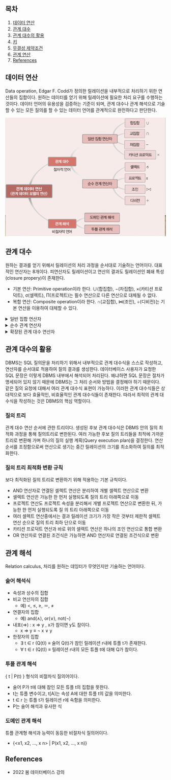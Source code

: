 ## 목차

1. [데이터 연산](#데이터-연산)
2. [관계 대수](#관계-대수)
3. [관계 대수의 활용](#관계-대수의-활용)
4. [키](#키)
5. [무결성 제약조건](#무결성-제약조건)
6. [관계 연산](#관계-연산)
7. [References](#references)

## 데이터 연산
Data operation, Edgar F. Codd가 정의한 릴레이션을 내부적으로 처리하기 위한 연산들의 집합이다. 원하는 데이터를 얻기 위해 릴레이션에 필요한 처리 요구를 수행하는 것이다. 데이터 언어의 유용성을 검증하는 기준이 되며, 관계 대수나 관계 해석으로 기술할 수 있는 모든 질의를 할 수 있는 데이터 언어를 관계적으로 완전하다고 판단한다.

![](../image/relation/operation.png)

## 관계 대수
원하는 결과를 얻기 위해서 릴레이션의 처리 과정을 순서대로 기술하는 언어이다. 대표적인 연산자는 8개이다. 피연산자도 릴레이션이고 연산의 결과도 릴레이션인 폐쇄 특성(closure propery)이 존재한다.

+ 기본 연산: Primitive operation이라 한다. ∪(합집합), −(차집합), ×(카티션 프로덕트), σ(셀렉트), Π(프로젝트)는 필수 연산으로 다른 연산으로 대체될 수 없다.
+ 복합 연산: Composite operation이라 한다. ∩(교집합), ⋈(조인), ÷(디비전)는 기본 연산을 이용하여 대체할 수 있다.

<details><summary> 일반 집합 연산자 </summary>

## 일반 집합 연산자
Set operation, 릴레이션이 투플의 집합이라는 개념을 이용하는 연산자이다.

### 합집합
Union, R∪S, 릴레이션 R과 S의 합집합을 반환한다.

+ 차수는 변화가 없다.
+ 카디널리티는 릴레이션 R과 S의 카디널리티의 합과 같거나 작다.
+ 교환 및 결합이 가능하다.

### 교집합
Intersection, R∩S, 릴레이션 R과 S의 교집합을 반환한다.

+ 차수는 변화가 없다.
+ 카디널리티는 두 릴레이션의 각 카디널리티보다 크지 않다.
+ 교환 및 결합이 가능하다.

### 차집합
Difference, R-S, 릴레이션 R과 S의 차집합을 반환한다.

+ 차수는 변화가 없다.
+ 카디널리티는 기준이 되는 릴레이션의 카디널리티와 같거나 작다.
+ 교환 및 결합이 불가능하다.

### 카디션 프로덕트
Cartesian product, R☓S, 릴레이션 R의 각 투플과 S의 각 투플을 모두 연결하여 만들어진 새로운 투플을 반환한다.

+ 차수는 두 릴레이션의 차수를 더한 것과 같다.
+ 카디널리티는 두 릴레이션의 카디널리티를 곱한 것과 같다.
+ 교환 및 결합이 가능하다.

합집합, 교집합, 차집합은 피연산자인 두 릴레이션이 합병가능해야한다. 즉 두 릴레이션의 차수가 같으며, 서로 대응되는 속성의 도메인이 같아야 한다.

</details>
<details><summary> 순수 관계 연산자 </summary>

## 순수 관계 연산자
Relational operation, 릴레이션의 구조와 특성을 이용하는 연산자이다.

### Select
릴레이션에서 조건을 만족하는 투플만 선택하여 결과 릴레이션을 구성한다. 하나의 릴레이션을 대상으로 연산을 수행한다. 결과 릴레이션은 연산 대상 릴레이션의 수평적 부분집합이다.   

+ 수학적으로 표현하면 σ<sub>조건식</sub>(릴레이션)이다. 
+ 데이터 언어적으로 표현하면 릴레이션 where 조건식이다.
+ 조건식에는 비교 연산자(>, ≥, <, ≤, =, ≠)와 논리 연산자(∧(and), ∨(or), ¬(not))를 이용해 참, 거짓을 판별한다.
+ 교환이 가능하다.

### Project
릴레이션에서 선택한 속성의 값으로 결과 릴레이션을 구성한다. 하나의 릴레이션을 대상으로 연산을 수행한다. 결과 릴레이션은 연산 대상 릴레이션의 수직적 부분집합이다.

+ 수학적으로 표현하면 𝜋<sub>속성리스트</sub>(릴레이션)이다.
+ 데이터 언어적으로 표현하면  릴레이션[속성리스트]이다.
+ 결과 릴레이션에서 동일한 투플은 중복되지 않고 한 번만 나타난다.

### Join
조인 속성을 이용해 두 릴레이션을 조합하여 결과 릴레이션을 구성한다. 조인 속성은 두 릴레이션이 공통적으로 가지고 있는 속성이다. 조인 속성의 값이 같은 투플만 연결하여 생성된 투플을 결과 릴레이션에 포함한다. 

+ 릴레이션1 ⋈ 릴레이션2 
+ R1⋈<sub>조인_조건식</sub>R2

### Natural join
동등 조인 결과 중, '조인_조건식'에 사용된 중복 속성을 자동 제거한 조인이다. 동등 조인의 결과 릴레이션에서 중복 속성이 두 번 나오지 않도록 이를 제거한 결과를 반환한다.
+ R1⋈
<sub>N(조인_속성_리스트)</sub>R2  = R1⋈<sub>N(a1,a2)</sub>R2

+ a1은 R1의 조인 속성이다.
+ a2는 R2의 조인 속성이다.

### Theta join
𝜽-join, 자연 조인에 비해 더 일반화된 조인이다. 주어진 조인 조건들을 만족하는 두 릴레이션의 모든 투플을 연결하여 생성된 새로운 투플로 결과 릴레이션을 구성한다. 따라서 결과 릴레이션의 차수는 두 릴레이션의 차수를 더한 것과 같다.

+ R1 ⋈<sub>a1 𝜃 a2</sub> R2
+ 𝜽는 비교 연산자(>, ≥, <, ≤, =, ≠)를 의미한다.
+ 𝜽가 =이면 동일 조인(equi-join)이라고 한다.
+ Natural join ⊂ Equi-join ⊂ Theta join 

### Division
R2의 모든 투플과 관련이 있는 R1의 투플로 결과 릴레이션을 구성한다. 단, 도메인이 같아야 한다.
+ R1 ÷ R2

</details>

<details><summary> 확장된 관계 대수 연산자 </summary>

## 확장된 관계 대수 연산자
### Semi-join
조인 속성으로 프로젝트 연산을 수행한 릴레이션을 이용하는 조인이다. R2를 조인 속성으로 프로젝트 연산한 후, R1에 자연 조인하여 결과 릴레이션을 구성한다. 불필요한 속성을 미리 제거하여 조인 연산 비용을 줄일 수 있다.

+ R1 ⋉<sub>(a1,a2)</sub>R2(왼쪽 세미 조인), R1 ⋊<sub>(a1,a2)</sub> R2(오른쪽 세미 조인)
+ 교환 X

### Outer-join
자연 조인 연산에서 제외되는 투플도 널 값으로 채워서 결과 릴레이션에 포함시키는 조인이다. 두 릴레이션에 있는 모든 투플을 결과 릴레이션에 포함시킨다. 

+ R1⋈<sup>+</sup><sub>(a1,a2)</sub>R2, ⟗ (완전 외부 조인)
+ R1⋉<sup>+</sup><sub>(a1,a2)</sub>R2, ⟕ (왼쪽 외부 조인)
+ R1<sup>+</sup><sub>(a1,a2)</sub>R2, ⟖ (오른쪽 외부 조인)

### Outer union
부분적으로만 합병 가능한 두 릴레이션의 투플을 합병한다. 대응하는 속성이 없는 경우도 널 값을 채워 모든 투플을 결과 릴레이션에 포함한다.

</details>

## 관계 대수의 활용
DBMS는 SQL 질의문을 처리하기 위해서 내부적으로 관계 대수식을 스스로 작성하고, 연산자를 순서대로 적용하여 질의 결과를 생성한다. 데이터베이스 사용자가 요청한 SQL 문장은 이렇게 DBMS 내부에서 해석되어 처리된다. 왜냐하면 SQL 문장은 절차가 명세되어 있지 않기 때문에 DBMS는 그 처리 순서와 방법을 결정해야 하기 때문이다. \
같은 질의 요청에 대해서 여러 관계 대수식 표현이 가능하다. 이러한 관계 대수식들은 상대적으로 보다 효율적인, 비효율적인 관계 대수식들이 존재한다. 따라서 최적의 관계 대수식을 작성하는 것은 DBMS의 핵심 역할이다. 

### 질의 트리
관계 대수 연산 순서에 관한 트리이다. 생성된 후보 관계 대수식은 DBMS 안의 질의 최적화 과정을 통해 질의트리로 변한된다. 여러 가능한 후보 질의 트리들을 최적에 가까운 트리로 변환해 가며 하나의 질의 실행 계획(Query execution plan)을 결정한다. 연산 순서를 조정함으로써 연산으로 생기는 중간 릴레이션의 크기를 최소화하여 질의를 최적화한다.

### 질의 트리 최적화 변환 규칙
보다 최적화된 질의 트리로 변환하기 위해 적용하는 기본 규칙이다.
+ AND 연산자로 연결된 셀렉트 연산은 분리하여 개별 셀렉트 연산으로 변환
+ 셀렉트 연산은 가능한 한 먼저 실행되도록 질의 트리 아래쪽으로 이동
+ 프로젝트 연산도 프로젝트 속성을 분리해서 개별 프로젝트 연산으로 변환한 뒤, 가능한 한 먼저 실행되도록 질
의 트리 아래쪽으로 이동
+ 여러 셀렉트 연산중에서는 결과 릴레이션 크기가 가장 작은 것부터 제한적 셀렉트 연산 순으로 질의 트리 최하
단으로 이동
+ 카티션 프로덕트 연산과 바로 위의 셀렉트 연산은 하나의 조인 연산으로 통합 변환
+ OR 연산자로 연결된 조건식은 가능하면 AND 연산자로 연결된 조건식으로 변환

## 관계 해석
Relation calculus, 처리를 원하는 데잉터가 무엇인지만 기술하는 언어이다. 

### 술어 해석식
+ 속성과 상수의 집합
+ 비교 연산자의 집합
    + 예) <, ≤, ≥, ＝, ≠
+ 연결자의 집합 
    + 예) and(∧), or(∨), not(¬)
+ 내포(⇒) : x ⇒ y , x가 참이면 y도 참이다. 
    + x ⇒ y ≡ ¬ x ∨ y
+ 한정자의 집합
    + ∃ t ∈ r (Q(t)) ≡ 술어 Q(t)가 참인 릴레이션 r내에 튜플 t가 존재한다.
    + ∀ t ∈ r (Q(t)) ≡ 릴레이션 r내의 모든 튜플 t에 대해 Q가 참이다.

### 투플 관계 해석
{ t | P(t) } 형식의 비절차식 질의어이다. 
+ 술어 P가 t에 대해 참인 모든 튜플 t의 집합을 뜻한다.
+ t는 튜플 변수이고, t[A]는 속성 A에 대한 튜플 t의 값을 의미한다.
+ t ∈ r 는 튜플 t가 릴레이션 r에 속함을 의미한다.
+ P는 술어 해석과 유사한 식


### 도메인 관계 해석
튜플 관계형 해석과 능력이 동등한 비절차식 질의어이다. 
+ {<x1, x2, …, x n> | P(x1, x2, …, x n)}
## References
* 2022 봄 데이터베이스 강의